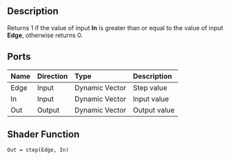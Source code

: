 ## Description

Returns 1 if the value of input **In** is greater than or equal to the value of input **Edge**, otherwise returns 0.

## Ports

| Name        | Direction           | Type  | Description |
|:------------ |:-------------|:-----|:---|
| Edge      | Input | Dynamic Vector | Step value |
| In      | Input | Dynamic Vector | Input value |
| Out | Output      |    Dynamic Vector | Output value |

## Shader Function

`Out = step(Edge, In)`